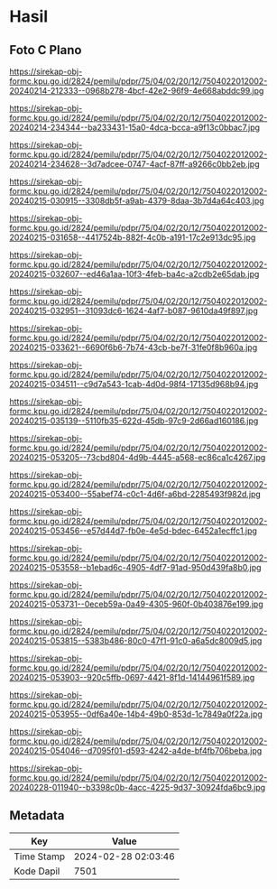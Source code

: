 # Hasil

## Foto C Plano

https://sirekap-obj-formc.kpu.go.id/2824/pemilu/pdpr/75/04/02/20/12/7504022012002-20240214-212333--0968b278-4bcf-42e2-96f9-4e668abddc99.jpg

https://sirekap-obj-formc.kpu.go.id/2824/pemilu/pdpr/75/04/02/20/12/7504022012002-20240214-234344--ba233431-15a0-4dca-bcca-a9f13c0bbac7.jpg

https://sirekap-obj-formc.kpu.go.id/2824/pemilu/pdpr/75/04/02/20/12/7504022012002-20240214-234628--3d7adcee-0747-4acf-87ff-a9266c0bb2eb.jpg

https://sirekap-obj-formc.kpu.go.id/2824/pemilu/pdpr/75/04/02/20/12/7504022012002-20240215-030915--3308db5f-a9ab-4379-8daa-3b7d4a64c403.jpg

https://sirekap-obj-formc.kpu.go.id/2824/pemilu/pdpr/75/04/02/20/12/7504022012002-20240215-031658--4417524b-882f-4c0b-a191-17c2e913dc95.jpg

https://sirekap-obj-formc.kpu.go.id/2824/pemilu/pdpr/75/04/02/20/12/7504022012002-20240215-032607--ed46a1aa-10f3-4feb-ba4c-a2cdb2e65dab.jpg

https://sirekap-obj-formc.kpu.go.id/2824/pemilu/pdpr/75/04/02/20/12/7504022012002-20240215-032951--31093dc6-1624-4af7-b087-9610da49f897.jpg

https://sirekap-obj-formc.kpu.go.id/2824/pemilu/pdpr/75/04/02/20/12/7504022012002-20240215-033621--6690f6b6-7b74-43cb-be7f-31fe0f8b960a.jpg

https://sirekap-obj-formc.kpu.go.id/2824/pemilu/pdpr/75/04/02/20/12/7504022012002-20240215-034511--c9d7a543-1cab-4d0d-98f4-17135d968b94.jpg

https://sirekap-obj-formc.kpu.go.id/2824/pemilu/pdpr/75/04/02/20/12/7504022012002-20240215-035139--5110fb35-622d-45db-97c9-2d66ad160186.jpg

https://sirekap-obj-formc.kpu.go.id/2824/pemilu/pdpr/75/04/02/20/12/7504022012002-20240215-053205--73cbd804-4d9b-4445-a568-ec86ca1c4267.jpg

https://sirekap-obj-formc.kpu.go.id/2824/pemilu/pdpr/75/04/02/20/12/7504022012002-20240215-053400--55abef74-c0c1-4d6f-a6bd-2285493f982d.jpg

https://sirekap-obj-formc.kpu.go.id/2824/pemilu/pdpr/75/04/02/20/12/7504022012002-20240215-053456--e57d44d7-fb0e-4e5d-bdec-6452a1ecffc1.jpg

https://sirekap-obj-formc.kpu.go.id/2824/pemilu/pdpr/75/04/02/20/12/7504022012002-20240215-053558--b1ebad6c-4905-4df7-91ad-950d439fa8b0.jpg

https://sirekap-obj-formc.kpu.go.id/2824/pemilu/pdpr/75/04/02/20/12/7504022012002-20240215-053731--0eceb59a-0a49-4305-960f-0b403876e199.jpg

https://sirekap-obj-formc.kpu.go.id/2824/pemilu/pdpr/75/04/02/20/12/7504022012002-20240215-053815--5383b486-80c0-47f1-91c0-a6a5dc8009d5.jpg

https://sirekap-obj-formc.kpu.go.id/2824/pemilu/pdpr/75/04/02/20/12/7504022012002-20240215-053903--920c5ffb-0697-4421-8f1d-14144961f589.jpg

https://sirekap-obj-formc.kpu.go.id/2824/pemilu/pdpr/75/04/02/20/12/7504022012002-20240215-053955--0df6a40e-14b4-49b0-853d-1c7849a0f22a.jpg

https://sirekap-obj-formc.kpu.go.id/2824/pemilu/pdpr/75/04/02/20/12/7504022012002-20240215-054046--d7095f01-d593-4242-a4de-bf4fb706beba.jpg

https://sirekap-obj-formc.kpu.go.id/2824/pemilu/pdpr/75/04/02/20/12/7504022012002-20240228-011940--b3398c0b-4acc-4225-9d37-30924fda6bc9.jpg


## Metadata

| Key        | Value               |
| ---------- | ------------------- |
| Time Stamp | 2024-02-28 02:03:46 |
| Kode Dapil | 7501                |



